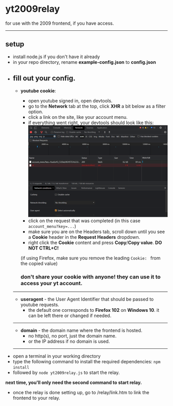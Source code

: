 # yt2009relay
for use with the 2009 frontend, if you have access.

---

## setup
- install node.js if you don't have it already
- in your repo directory, rename **example-config.json** to **config.json**
- fill out your config.
	---
	- **youtube cookie**:
		- open youtube signed in, open devtools.
		- go to the **Network** tab at the top, click **XHR** a bit below as a filter option.
		- click a link on the site, like your account menu.
		* if everything went right, your devtools should look like this: <img src="readme-imgs/devtools-network.png"/>
		- click on the request that was completed (in this case `account_menu?key=...`)
		- make sure you are on the Headers tab, scroll down until you see a **Cookie** header in the **Request Headers** dropdown.
		- right click the **Cookie** content and press **Copy**/**Copy value**. __DO NOT CTRL+C!__
		
		(if using Firefox, make sure you remove the leading `Cookie: ` from the copied value)

		### **don't share your cookie with anyone! they can use it to access your yt account.**
	---
	- **useragent** - the User Agent Identifier that should be passed to youtube requests.
		- the default one corresponds to **Firefox 102** on **Windows 10**. it can be left there or changed if needed. 
	---
	- **domain** - the domain name where the frontend is hosted.
		- no http(s), no port, just the domain name.
		- or the IP address if no domain is used.
	---
- open a terminal in your working directory
- type the following command to install the required dependencies: `npm install`
- followed by `node yt2009relay.js` to start the relay.

**next time, you'll only need the second command to start relay.**

- once the relay is done setting up, go to /relay/link.htm to link the frontend to your relay.